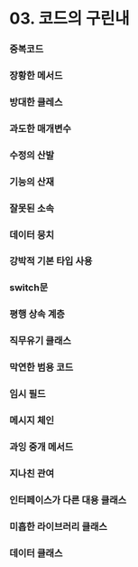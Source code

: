 # 03. 코드의 구린내

### 중복코드
### 장황한 메서드
### 방대한 클레스
### 과도한 매개변수
### 수정의 산발
### 기능의 산재
### 잘못된 소속
### 데이터 뭉치
### 강박적 기본 타입 사용
### switch문
### 평행 상속 계층
### 직무유기 클래스
### 막연한 범용 코드
### 임시 필드
### 메시지 체인
### 과잉 중개 메서드
### 지나친 관여
### 인터페이스가 다른 대용 클래스
### 미흡한 라이브러리 클래스
### 데이터 클래스
